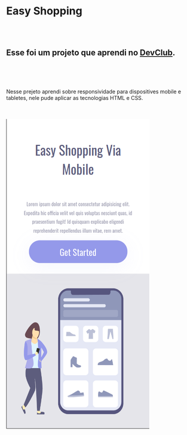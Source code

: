 <h1>Easy Shopping</h1>
<br>
<br>
<h2>Esse foi um projeto que aprendi no <a href="https://rodolfomori.com.br/devclub">DevClub</a>.</h2>
<br>
<br>
<br>
<p>Nesse prejeto aprendi sobre responsividade para dispositives mobile e tabletes, nele pude aplicar as tecnologias HTML e CSS.</p>
<br>
<br>
<img src="https://github.com/lucasl9/Easy_Shopping_via_mobile/blob/main/assets/Mobile.png" >
